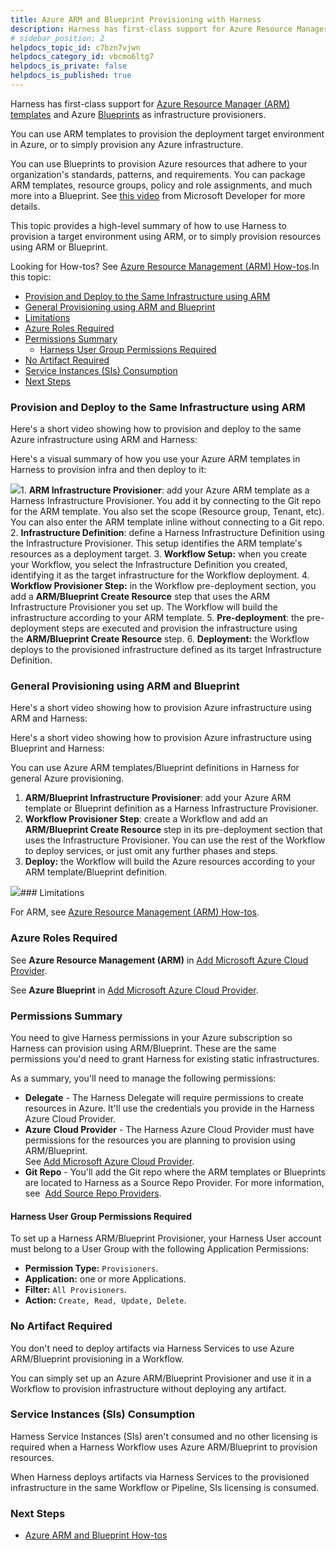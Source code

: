 ```yaml
---
title: Azure ARM and Blueprint Provisioning with Harness
description: Harness has first-class support for Azure Resource Manager (ARM) templates and Azure Blueprints as infrastructure provisioners. You can use ARM templates to provision the deployment target environmen…
# sidebar_position: 2
helpdocs_topic_id: c7bzn7vjwn
helpdocs_category_id: vbcmo6ltg7
helpdocs_is_private: false
helpdocs_is_published: true
---
```


Harness has first-class support for [Azure Resource Manager (ARM) templates](https://docs.microsoft.com/en-us/azure/azure-resource-manager/templates/overview) and Azure [Blueprints](https://docs.microsoft.com/en-us/azure/governance/blueprints/overview) as infrastructure provisioners.

You can use ARM templates to provision the deployment target environment in Azure, or to simply provision any Azure infrastructure.

You can use Blueprints to provision Azure resources that adhere to your organization's standards, patterns, and requirements. You can package ARM templates, resource groups, policy and role assignments, and much more into a Blueprint. See [this video](https://www.youtube.com/watch?v=cQ9D-d6KkMY) from Microsoft Developer for more details.

This topic provides a high-level summary of how to use Harness to provision a target environment using ARM, or to simply provision resources using ARM or Blueprint.

Looking for How-tos? See [Azure Resource Management (ARM) How-tos](/article/qhnnq1mks3-azure-arm-and-blueprint-how-tos).In this topic:

* [Provision and Deploy to the Same Infrastructure using ARM](https://docs.harness.io/article/c7bzn7vjwn-azure-arm-and-blueprint-provision-with-harness#provision_and_deploy_to_the_same_infrastructure_using_arm)
* [General Provisioning using ARM and Blueprint](https://docs.harness.io/article/c7bzn7vjwn-azure-arm-and-blueprint-provision-with-harness#general_provisioning_using_arm_and_blueprint)
* [Limitations](https://docs.harness.io/article/c7bzn7vjwn-azure-arm-and-blueprint-provision-with-harness#limitations)
* [Azure Roles Required](https://docs.harness.io/article/c7bzn7vjwn-azure-arm-and-blueprint-provision-with-harness#azure_roles_required)
* [Permissions Summary](https://docs.harness.io/article/c7bzn7vjwn-azure-arm-and-blueprint-provision-with-harness#permissions_summary)
	+ [Harness User Group Permissions Required](https://docs.harness.io/article/c7bzn7vjwn-azure-arm-and-blueprint-provision-with-harness#harness_user_group_permissions_required)
* [No Artifact Required](https://docs.harness.io/article/c7bzn7vjwn-azure-arm-and-blueprint-provision-with-harness#no_artifact_required)
* [Service Instances (SIs) Consumption](https://docs.harness.io/article/c7bzn7vjwn-azure-arm-and-blueprint-provision-with-harness#service_instances_s_is_consumption)
* [Next Steps](https://docs.harness.io/article/c7bzn7vjwn-azure-arm-and-blueprint-provision-with-harness#next_steps)

### Provision and Deploy to the Same Infrastructure using ARM

Here's a short video showing how to provision and deploy to the same Azure infrastructure using ARM and Harness:

Here's a visual summary of how you use your Azure ARM templates in Harness to provision infra and then deploy to it:

![](https://files.helpdocs.io/kw8ldg1itf/articles/c7bzn7vjwn/1615332844702/image.png)1. **ARM Infrastructure Provisioner**: add your Azure ARM template as a Harness Infrastructure Provisioner. You add it by connecting to the Git repo for the ARM template. You also set the scope (Resource group, Tenant, etc). You can also enter the ARM template inline without connecting to a Git repo.
2. **​Infrastructure Definition**: define a Harness Infrastructure Definition using the Infrastructure Provisioner. This setup identifies the ARM template's resources as a deployment target.
3. **Workflow Setup:** when you create your Workflow, you select the Infrastructure Definition you created, identifying it as the target infrastructure for the Workflow deployment.
4. **Workflow Provisioner Step:** in the Workflow pre-deployment section, you add a **ARM/Blueprint Create Resource** step that uses the ARM Infrastructure Provisioner you set up. The Workflow will build the infrastructure according to your ARM template.
5. **Pre-deployment**: the pre-deployment steps are executed and provision the infrastructure using the **ARM/Blueprint Create Resource** step.
6. **Deployment:** the Workflow deploys to the provisioned infrastructure defined as its target Infrastructure Definition.

### General Provisioning using ARM and Blueprint

Here's a short video showing how to provision Azure infrastructure using ARM and Harness:

Here's a short video showing how to provision Azure infrastructure using Blueprint and Harness:

You can use Azure ARM templates/Blueprint definitions in Harness for general Azure provisioning.

1. **ARM/Blueprint Infrastructure Provisioner**: add your Azure ARM template or Blueprint definition as a Harness Infrastructure Provisioner.
2. **Workflow Provisioner Step**: create a Workflow and add an **ARM/Blueprint Create Resource** step in its pre-deployment section that uses the Infrastructure Provisioner. You can use the rest of the Workflow to deploy services, or just omit any further phases and steps.
3. **Deploy:** the Workflow will build the Azure resources according to your ARM template/Blueprint definition.

![](https://files.helpdocs.io/kw8ldg1itf/articles/c7bzn7vjwn/1615334078509/image.png)### Limitations

For ARM, see [Azure Resource Management (ARM) How-tos](/article/qhnnq1mks3-azure-arm-and-blueprint-how-tos).

### Azure Roles Required

See **Azure Resource Management (ARM)** in [Add Microsoft Azure Cloud Provider](/article/4n3595l6in-add-microsoft-azure-cloud-provider).

See **Azure Blueprint** in [Add Microsoft Azure Cloud Provider](https://docs.harness.io/article/4n3595l6in-add-microsoft-azure-cloud-provider).

### Permissions Summary

You need to give Harness permissions in your Azure subscription so Harness can provision using ARM/Blueprint. These are the same permissions you'd need to grant Harness for existing static infrastructures.

As a summary, you'll need to manage the following permissions:

* **Delegate** - The Harness Delegate will require permissions to create resources in Azure. It'll use the credentials you provide in the Harness Azure Cloud Provider.
* **Azure** **Cloud Provider** - The Harness Azure Cloud Provider must have permissions for the resources you are planning to provision using ARM/Blueprint.  
See [Add Microsoft Azure Cloud Provider](/article/4n3595l6in-add-microsoft-azure-cloud-provider).
* **Git Repo** - You'll add the Git repo where the ARM templates or Blueprints are located to Harness as a Source Repo Provider. For more information, see  [Add Source Repo Providers](https://docs.harness.io/article/ay9hlwbgwa-add-source-repo-providers).

#### Harness User Group Permissions Required

To set up a Harness ARM/Blueprint Provisioner, your Harness User account must belong to a User Group with the following Application Permissions:

* **Permission Type:** `Provisioners`.
* **Application:** one or more Applications.
* **Filter:** `All Provisioners`.
* **Action:** `Create, Read, Update, Delete`.

### No Artifact Required

You don't need to deploy artifacts via Harness Services to use Azure ARM/Blueprint provisioning in a Workflow.

You can simply set up an Azure ARM/Blueprint Provisioner and use it in a Workflow to provision infrastructure without deploying any artifact.

### Service Instances (SIs) Consumption

Harness Service Instances (SIs) aren't consumed and no other licensing is required when a Harness Workflow uses Azure ARM/Blueprint to provision resources.

When Harness deploys artifacts via Harness Services to the provisioned infrastructure in the same Workflow or Pipeline, SIs licensing is consumed.

### Next Steps

* [Azure ARM and Blueprint How-tos](/article/qhnnq1mks3-azure-arm-and-blueprint-how-tos)

